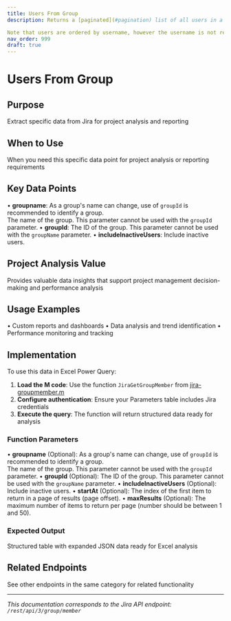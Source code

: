 ```yaml
---
title: Users From Group
description: Returns a [paginated](#pagination) list of all users in a group.

Note that users are ordered by username, however the username is not returned in the...
nav_order: 999
draft: true
---
```


# Users From Group

## Purpose
Extract specific data from Jira for project analysis and reporting

## When to Use
When you need this specific data point for project analysis or reporting requirements

## Key Data Points
• **groupname**: As a group's name can change, use of `groupId` is recommended to identify a group.  
The name of the group. This parameter cannot be used with the `groupId` parameter.
• **groupId**: The ID of the group. This parameter cannot be used with the `groupName` parameter.
• **includeInactiveUsers**: Include inactive users.

## Project Analysis Value
Provides valuable data insights that support project management decision-making and performance analysis

## Usage Examples
• Custom reports and dashboards
• Data analysis and trend identification
• Performance monitoring and tracking

## Implementation
To use this data in Excel Power Query:

1. **Load the M code**: Use the function `JiraGetGroupMember` from [jira-groupmember.m](../assets/jira-groupmember.m)
2. **Configure authentication**: Ensure your Parameters table includes Jira credentials
3. **Execute the query**: The function will return structured data ready for analysis

### Function Parameters
• **groupname** (Optional): As a group's name can change, use of `groupId` is recommended to identify a group.  
The name of the group. This parameter cannot be used with the `groupId` parameter.
• **groupId** (Optional): The ID of the group. This parameter cannot be used with the `groupName` parameter.
• **includeInactiveUsers** (Optional): Include inactive users.
• **startAt** (Optional): The index of the first item to return in a page of results (page offset).
• **maxResults** (Optional): The maximum number of items to return per page (number should be between 1 and 50).

### Expected Output
Structured table with expanded JSON data ready for Excel analysis

## Related Endpoints
See other endpoints in the same category for related functionality

---
*This documentation corresponds to the Jira API endpoint: `/rest/api/3/group/member`*
